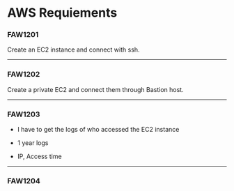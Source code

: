 # AWS Requiements

### FAW1201
Create an EC2 instance and connect with ssh.

___

### FAW1202
Create a private EC2 and connect them through Bastion host.

___

### FAW1203
- I have to get the logs of who accessed the EC2 instance

- 1 year logs

- IP, Access time

___

### FAW1204
​